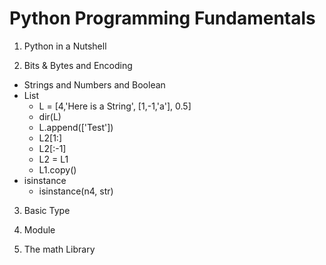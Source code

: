 # Python Programming Fundamentals

1. Python in a Nutshell

2. Bits & Bytes and Encoding
* Strings and Numbers and Boolean
* List
  - L = [4,'Here is a String', [1,-1,'a'], 0.5]
  - dir(L)
  - L.append(['Test'])
  - L2[1:]
  - L2[:-1]
  - L2 = L1
  - L1.copy()
* isinstance
  - isinstance(n4, str)
 
3. Basic Type

4. Module

5. The math Library
